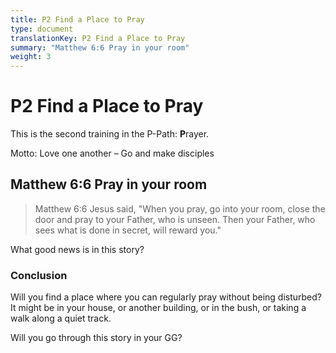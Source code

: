 ```yaml
---
title: P2 Find a Place to Pray
type: document
translationKey: P2 Find a Place to Pray
summary: "Matthew 6:6 Pray in your room"
weight: 3
---
```

# P2 Find a Place to Pray

This is the second training in the P-Path: **P**rayer.

Motto: Love one another – Go and make disciples

## Matthew 6:6 Pray in your room

>   Matthew 6:6 Jesus said, "When you pray, go into your room, close the door and pray to your Father, who is unseen. Then your Father, who sees what is done in secret, will reward you."

What good news is in this story?

### Conclusion

Will you find a place where you can regularly pray without being disturbed? It might be in your house, or another building, or in the bush, or taking a walk along a quiet track.

Will you go through this story in your GG?

